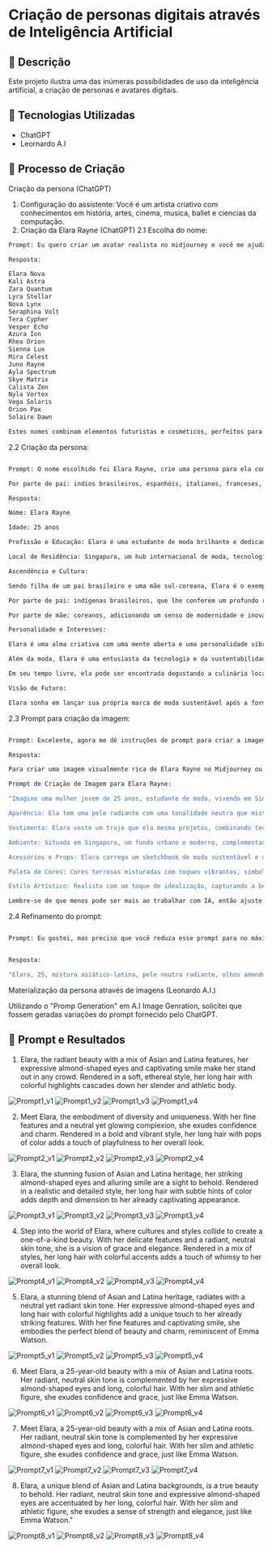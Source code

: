 # Criação de personas digitais através de Inteligência Artificial

## 📒 Descrição
Este projeto ilustra uma das inúmeras possibilidades de uso da inteligência artificial, a criação de personas e avatares digitais.


## 🤖 Tecnologias Utilizadas
- ChatGPT
- Leornardo A.I

## 🧐 Processo de Criação

Criação da persona (ChatGPT)

1. Configuração do assistente: Você é um artista criativo com conhecimentos em história, artes, cinema, musica, ballet e ciencias da computação.
2. Criação da Elara Rayne (ChatGPT)
2.1 Escolha do nome:

```bash
Prompt: Eu quero criar um avatar realista no midjourney e você me ajudará com esta tarefa. Sugira 20 nomes modernos e ou futuristas para mulheres.

Resposta:

Elara Nova
Kali Astra
Zara Quantum
Lyra Stellar
Nova Lynx
Seraphina Volt
Tera Cypher
Vesper Echo
Azura Ion
Rhea Orion
Sienna Lux
Mira Celest
Juno Rayne
Ayla Spectrum
Skye Matrix
Calista Zen
Nyla Vortex
Vega Solaris
Orion Pax
Solaire Dawn

Estes nomes combinam elementos futuristas e cosméticos, perfeitos para um avatar com aspecto moderno e avançado.

```

2.2 Criação da persona:

```bash

Prompt: O nome escolhido foi Elara Rayne, crie uma persona para ela com as seguintes informações: Ela tem 25 anos, é estudante de modas, vive em singapura, é filha de um Brasileiro com uma Sul-Coreana e em sua ascendência tem:

Por parte de pai: indios brasileiros, espanhóis, italianos, franceses, portugueses Por parte de mãe: coreanos, chineses, tailandeses e egipicios

Resposta:

Nome: Elara Rayne

Idade: 25 anos

Profissão e Educação: Elara é uma estudante de moda brilhante e dedicada, atualmente cursando o último ano de sua graduação na renomada instituição de moda em Singapura. Com uma paixão profunda por design sustentável, ela está constantemente explorando maneiras inovadoras de incorporar materiais ecológicos em suas criações, sonhando em revolucionar a indústria da moda com suas ideias vanguardistas.

Local de Residência: Singapura, um hub internacional de moda, tecnologia e design. Ela mora em um modesto, ainda que esteticamente otimizado, apartamento estúdio no coração de Tiong Bahru, conhecido por sua vibrante cena artística e cafeterias que servem como fonte de inspiração para seus designs.

Ascendência e Cultura:

Sendo filha de um pai brasileiro e uma mãe sul-coreana, Elara é o exemplo perfeito de uma fusão cultural. Sua ascendência é notavelmente diversificada, incorporando raízes:

Por parte de pai: indígenas brasileiros, que lhe conferem um profundo respeito pela natureza e pelo ambientalismo – um tema recorrente em seu trabalho; espanhóis, cuja paixão e fervor se refletem em suas cores e designs audaciosos; italianos, de onde ela tira seu amor por formas clássicas e elegantes; franceses, influenciando sua tendência para a alta moda e o chic sem esforço; e portugueses, que lhe dão um senso de aventura e descoberta.

Por parte de mãe: coreanos, adicionando um senso de modernidade e inovação em seus designs; chineses, de onde ela herda a precisão e atenção aos detalhes; tailandeses, que influenciam seu uso de cores vibrantes e texturas; e egípcios, inspirando-a a incorporar elementos geométricos e simbólicos em suas criações.

Personalidade e Interesses:

Elara é uma alma criativa com uma mente aberta e uma personalidade vibrante. Ela tem um forte senso de identidade, forjado pelo rico tapeçário de culturas que compõem sua ascendência. Não tem medo de arriscar e está sempre na vanguarda das tendências da moda, procurando constantemente maneiras de desafiar o status quo.

Além da moda, Elara é uma entusiasta da tecnologia e da sustentabilidade, dedicada a encontrar soluções para os desafios ambientais por meio de suas criações. Ela gosta de viajar, explorando diferentes culturas e buscando inspiração nas pessoas que conhece, nas artes que descobre e nas histórias que as cidades contam.

Em seu tempo livre, ela pode ser encontrada degustando a culinária local em mercados de alimentos em Singapura, praticando caligrafia para se conectar com seu patrimônio asiático, ou meditando em um dos muitos parques tranquilos da cidade, buscando um momento de paz em sua agitada vida. Elara também tem um profundo amor pela música, frequentemente se perdendo em sons ecléticos que vão desde o K-pop até a bossa nova, refletindo a diversidade de sua herança.

Visão de Futuro:

Elara sonha em lançar sua própria marca de moda sustentável após a formatura, aspirando ser uma líder no movimento de moda sustentável global. Ela se vê contribuindo significativamente para a indústria, não apenas através do design, mas também por meio de práticas empresariais inovadoras que promovam a sustentabilidade, a inclusão e a diversidade. Elara Rayne é, sem dúvida, uma promessa futura na revolução da moda, pronta para deixar sua marca no mundo.

```

2.3 Prompt para criação da imagem:

```bash

Prompt: Excelente, agora me dê instruções de prompt para criar a imagem da Elara.

Resposta:

Para criar uma imagem visualmente rica de Elara Rayne no Midjourney ou em um similar software de geração de imagens por IA, a chave é fornecer detalhes suficientes para guiar a IA na direção certa, mantendo-se aberto a resultados criativos. Veja um exemplo de como estruturar seu prompt:

Prompt de Criação de Imagem para Elara Rayne:

"Imagine uma mulher jovem de 25 anos, estudante de moda, vivendo em Singapura. Ela é a personificação de uma fusão cultural fascinante, sendo filha de um Brasileiro e uma Sul-Coreana, com ascendência indígena brasileira, espanhola, italiana, francesa, e portuguesa, bem como coreana, chinesa, tailandesa, e egípcia. Seu estilo é moderno, Edge of High Fashion, refletindo sua herança diversificada e sua paixão por sustentabilidade e tecnologia na moda.

Aparência: Ela tem uma pele radiante com uma tonalidade neutra que mistura perfeitamente suas origens asiáticas e latino-americanas. Seus olhos são expressivos, puxando mais para um formato ligeiramente asiático, com um brilho inteligente. O cabelo é longo, fluído, destacado por uma paleta de cores naturais com toques subtis de cores ousadas, simbolizando sua criatividade e herança mista.

Vestimenta: Elara veste um traje que ela mesma projetou, combinando tecidos sustentáveis com cortes inovadores que desafiam as convenções tradicionais de moda. A roupa é uma harmoniosa mistura de elementos de diferentes culturas - um quimono estilizado com detalhes inspirados na alta costura francesa, adornado com padrões geométricos que lembram a arte indígena brasileira e toques de bordados que homenageiam suas raízes asiáticas.

Ambiente: Situada em Singapura, um fundo urbano e moderno, complementado por vegetação tropical, refletindo a paixão de Elara pela natureza e sustentabilidade. As características do ambiente devem incluir elementos de design moderno com um toque de tradicional, simbolizando o cruzamento entre o novo e o antigo que define sua abordagem à moda.

Acessórios e Props: Elara carrega um sketchbook de moda sustentável e um lápis de carvão vegetal, sinalizando sua dedicação ao design eco-conscious. Em torno dela, elementos de tecnologia sutilmente integrados, como uma tablet de desenho digital e materiais de moda sustentável, refletem sua fusão de moda e tecnologia.

Paleta de Cores: Cores terrosas misturadas com toques vibrantes, simbolizando sua mistura cultural e o equilíbrio entre a natureza e a inovação.

Estilo Artístico: Realista com um toque de idealização, capturando a beleza única de Elara e a essência vibrante de sua personalidade criativa e sua herança diversificada."

Lembre-se de que menos pode ser mais ao trabalhar com IA, então ajuste o detalhamento do seu prompt de acordo com os resultados e as capacidades específicas da plataforma que você está usando. Boa sorte na criação de Elara Rayne!

```

2.4 Refinamento do prompt:

```bash

Prompt: Eu gostei, mas preciso que você reduza esse prompt para no máximo 250 caracteres, mantenha apenas os apectos mais essenciais, eu preciso que você foque nas caracteristicas referentes a beleza dela, como cor da pela, dos olhos, cabelo, o tipo de olhar que ela tem, a construção facial e corporal. Lembrando que ela herdou caracteristicas de sua ascendencia.


Resposta:

"Elara, 25, mistura asiático-latina, pele neutra radiante, olhos amendoados expressivos, cabelo longo com toques coloridos, traços finos, sorriso cativante, corpo esguio e atlético."

```


Materialização da persona através de imagens (Leonardo A.I.)

Utilizando o "Promp Generation" em A.I Image Genration, solicitei que fossem geradas variações do prompt fornecido pelo ChatGPT. 

## 🚀 Prompt e Resultados

1. Elara, the radiant beauty with a mix of Asian and Latina features, her expressive almond-shaped eyes and captivating smile make her stand out in any crowd. Rendered in a soft, ethereal style, her long hair with colorful highlights cascades down her slender and athletic body.

<img src="IMG/prompt1/default_elara_the_radiant_beauty_with_a_mix_of_asian_and_latin_0_60450a6e-0518-4244-9d12-6cc24c0b5e2e.jpg" alt="Prompt1_v1" />

<img src="IMG/prompt1/default_elara_the_radiant_beauty_with_a_mix_of_asian_and_latin_1_dacaab0d-2e7e-4eac-b43e-6efd8c024acf.jpg" alt="Prompt1_v2" />

<img src="IMG/prompt1/default_elara_the_radiant_beauty_with_a_mix_of_asian_and_latin_2_2c2069e0-a449-4e53-9e9b-f3356888a4c2.jpg" alt="Prompt1_v3" />

<img src="IMG/prompt1/default_elara_the_radiant_beauty_with_a_mix_of_asian_and_latin_3_a00caef1-5cba-4b4d-9380-77ff3c1e975e.jpg" alt="Prompt1_v4" />


2. Meet Elara, the embodiment of diversity and uniqueness. With her fine features and a neutral yet glowing complexion, she exudes confidence and charm. Rendered in a bold and vibrant style, her long hair with pops of color adds a touch of playfulness to her overall look.

<img src="IMG/prompt2/default_meet_elara_the_embodiment_of_diversity_and_uniqueness_0_24b7f54d-b587-48a9-a96f-dcbbb48fad1c.jpg" alt="Prompt2_v1" />

<img src="IMG/prompt2/default_meet_elara_the_embodiment_of_diversity_and_uniqueness_1_dc9c967a-640e-4405-a2ce-4ead474ccff1.jpg" alt="Prompt2_v2" />

<img src="IMG/prompt2/default_meet_elara_the_embodiment_of_diversity_and_uniqueness_2_04da0dd1-3582-44d6-8d2d-008b1cbabc62.jpg" alt="Prompt2_v3" />

<img src="IMG/prompt2/default_meet_elara_the_embodiment_of_diversity_and_uniqueness_3_41b8605c-c990-46fe-a27a-29cffa584c42.jpg" alt="Prompt2_v4" />


3. Elara, the stunning fusion of Asian and Latina heritage, her striking almond-shaped eyes and alluring smile are a sight to behold. Rendered in a realistic and detailed style, her long hair with subtle hints of color adds depth and dimension to her already captivating appearance.

<img src="IMG/prompt3/default_elara_the_stunning_fusion_of_asian_and_latina_heritage_0_bbb89483-7201-468f-8bff-1b31e1ece288.jpg" alt="Prompt3_v1" />

<img src="IMG/prompt3/default_elara_the_stunning_fusion_of_asian_and_latina_heritage_1_be0b3ef1-57ec-455c-b726-bf100dbd565a.jpg" alt="Prompt3_v2" />

<img src="IMG/prompt3/default_elara_the_stunning_fusion_of_asian_and_latina_heritage_2_d6ed1346-ecaf-4d80-94d1-4fc8ab37ef47.jpg" alt="Prompt3_v3" />

<img src="IMG/prompt3/default_elara_the_stunning_fusion_of_asian_and_latina_heritage_3_e12b7b28-3e4f-4241-87a7-b4b874773274.jpg" alt="Prompt3_v4" />


4. Step into the world of Elara, where cultures and styles collide to create a one-of-a-kind beauty. With her delicate features and a radiant, neutral skin tone, she is a vision of grace and elegance. Rendered in a mix of styles, her long hair with colorful accents adds a touch of whimsy to her overall look.

<img src="IMG/prompt4/default_step_into_the_world_of_elara_where_cultures_and_styles_0_6e5e2981-bef2-4c3f-b20f-0f82750e29d2.jpg" alt="Prompt4_v1" />

<img src="IMG/prompt4/default_step_into_the_world_of_elara_where_cultures_and_styles_1_302c06e6-46ec-4560-a191-7163dc8de8d5.jpg" alt="Prompt4_v2" />

<img src="IMG/prompt4/default_step_into_the_world_of_elara_where_cultures_and_styles_2_c90f6ac9-2f87-4bc7-b1ba-31e16f84632f.jpg" alt="Prompt4_v3" />

<img src="IMG/prompt4/default_step_into_the_world_of_elara_where_cultures_and_styles_3_fe5ae66c-45a7-4885-8b6a-30e53666449f.jpg" alt="Prompt4_v4" />


5. Elara, a stunning blend of Asian and Latina heritage, radiates with a neutral yet radiant skin tone. Her expressive almond-shaped eyes and long hair with colorful highlights add a unique touch to her already striking features. With her fine features and captivating smile, she embodies the perfect blend of beauty and charm, reminiscent of Emma Watson.


<img src="IMG/prompt5/default_elara_a_stunning_blend_of_asian_and_latina_heritage_ra_0_2c003c0c-eab7-446d-aa36-0938d973adeb.jpg" alt="Prompt5_v1" />

<img src="IMG/prompt5/default_elara_a_stunning_blend_of_asian_and_latina_heritage_ra_1_062479ee-2008-4ba1-9aa1-6abc4b7b431e.jpg" alt="Prompt5_v2" />

<img src="IMG/prompt5/default_elara_a_stunning_blend_of_asian_and_latina_heritage_ra_2_70a56f87-07ad-4f7e-8cf3-7926600ae74f.jpg" alt="Prompt5_v3" />

<img src="IMG/prompt5/default_elara_a_stunning_blend_of_asian_and_latina_heritage_ra_3_f35fe250-2ef9-4104-8677-1ea44f46e994.jpg" alt="Prompt5_v4" />


6. Meet Elara, a 25-year-old beauty with a mix of Asian and Latina roots. Her radiant, neutral skin tone is complemented by her expressive almond-shaped eyes and long, colorful hair. With her slim and athletic figure, she exudes confidence and grace, just like Emma Watson.

<img src="IMG/prompt6/default_meet_elara_a_25yearold_beauty_with_a_mix_of_asian_and_0_f6da7576-aaf7-4779-820c-6ae100d13b87.jpg" alt="Prompt6_v1" />

<img src="IMG/prompt6/default_meet_elara_a_25yearold_beauty_with_a_mix_of_asian_and_1_28121e96-7622-4447-a793-a6434072de34.jpg" alt="Prompt6_v2" />

<img src="IMG/prompt6/default_meet_elara_a_25yearold_beauty_with_a_mix_of_asian_and_2_ef36a237-d4c7-4142-8254-50748a575456.jpg" alt="Prompt6_v3" />

<img src="IMG/prompt6/default_meet_elara_a_25yearold_beauty_with_a_mix_of_asian_and_3_2c8bff69-9950-4493-8257-3da3c063f903.jpg" alt="Prompt6_v4" />


7. Meet Elara, a 25-year-old beauty with a mix of Asian and Latina roots. Her radiant, neutral skin tone is complemented by her expressive almond-shaped eyes and long, colorful hair. With her slim and athletic figure, she exudes confidence and grace, just like Emma Watson.

<img src="IMG/prompt7/default_elara_a_blend_of_asian_and_latina_heritage_is_a_true_v_0_6b5a73df-2e60-4066-baec-c077b12b9a43.jpg" alt="Prompt7_v1" />

<img src="IMG/prompt7/default_elara_a_blend_of_asian_and_latina_heritage_is_a_true_v_1_cbfa96d7-3ec3-4bd2-819a-a9c65f85d8ac.jpg" alt="Prompt7_v2" />

<img src="IMG/prompt7/default_elara_a_blend_of_asian_and_latina_heritage_is_a_true_v_2_4f754cbb-2e94-4205-9c5c-ef17f7aa3369.jpg" alt="Prompt7_v3" />

<img src="IMG/prompt7/default_elara_a_blend_of_asian_and_latina_heritage_is_a_true_v_3_2e7f7fc4-d49b-4918-96df-1f7407de374b.jpg" alt="Prompt7_v4" />


8. Elara, a unique blend of Asian and Latina backgrounds, is a true beauty to behold. Her radiant, neutral skin tone and expressive almond-shaped eyes are accentuated by her long, colorful hair. With her slim and athletic figure, she exudes a sense of strength and elegance, just like Emma Watson."

<img src="IMG/prompt8/default_elara_a_unique_blend_of_asian_and_latina_backgrounds_i_0_9bbc33e5-adc3-4406-aeda-487cd877d90e.jpg" alt="Prompt8_v1" />

<img src="IMG/prompt8/default_elara_a_unique_blend_of_asian_and_latina_backgrounds_i_1_9fe9d151-7dc5-41f4-8d2d-a672ff6da29c.jpg" alt="Prompt8_v2" />

<img src="IMG/prompt8/default_elara_a_unique_blend_of_asian_and_latina_backgrounds_i_2_2f5d834b-390f-45d5-95cd-02665fffcfb0.jpg" alt="Prompt8_v3" />

<img src="IMG/prompt8/default_elara_a_unique_blend_of_asian_and_latina_backgrounds_i_3_8d9529b4-f1dd-45fa-8e9b-198a2feb685c.jpg" alt="Prompt8_v4" />
